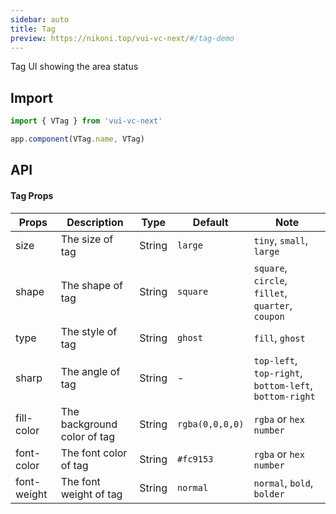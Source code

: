 ```yaml
---
sidebar: auto
title: Tag
preview: https://nikoni.top/vui-vc-next/#/tag-demo
---
```


Tag UI showing the area status 

## Import

```js
import { VTag } from 'vui-vc-next'

app.component(VTag.name, VTag)
```

## API

#### Tag Props
| Props | Description | Type | Default | Note |
|------|---------|------|------|------------|
|size|The size of tag|String|`large`|`tiny`, `small`, `large`|
|shape|The shape of tag|String|`square`|`square`, `circle`, `fillet`, `quarter`, `coupon`|
|type|The style of tag|String|`ghost`|`fill`, `ghost`|
|sharp|The angle of tag|String|-|`top-left`, `top-right`, `bottom-left`, `bottom-right`|
|fill-color|The background color of tag|String|`rgba(0,0,0,0)`|`rgba` or `hex number`|
|font-color|The font color of tag|String|`#fc9153`|`rgba` or `hex number`|
|font-weight|The font weight of tag|String|`normal`|`normal`, `bold`, `bolder`|

